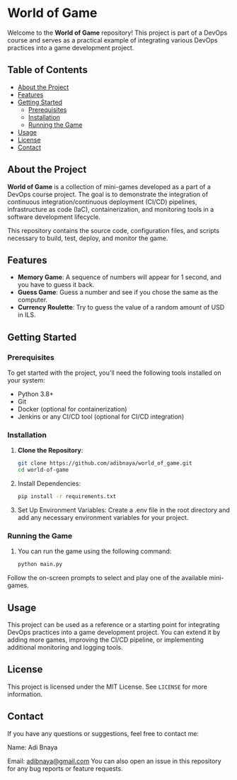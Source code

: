 # World of Game

Welcome to the **World of Game** repository! This project is part of a DevOps course and serves as a practical example of integrating various DevOps practices into a game development project.

## Table of Contents

- [About the Project](#about-the-project)
- [Features](#features)
- [Getting Started](#getting-started)
  - [Prerequisites](#prerequisites)
  - [Installation](#installation)
  - [Running the Game](#running-the-game)
- [Usage](#usage)
- [License](#license)
- [Contact](#contact)

## About the Project

**World of Game** is a collection of mini-games developed as a part of a DevOps course project. The goal is to demonstrate the integration of continuous integration/continuous deployment (CI/CD) pipelines, infrastructure as code (IaC), containerization, and monitoring tools in a software development lifecycle.

This repository contains the source code, configuration files, and scripts necessary to build, test, deploy, and monitor the game.

## Features

- **Memory Game**: A sequence of numbers will appear for 1 second, and you have to guess it back.
- **Guess Game**: Guess a number and see if you chose the same as the computer.
- **Currency Roulette**: Try to guess the value of a random amount of USD in ILS.

## Getting Started

### Prerequisites

To get started with the project, you'll need the following tools installed on your system:

- Python 3.8+
- Git
- Docker (optional for containerization)
- Jenkins or any CI/CD tool (optional for CI/CD integration)

### Installation

1. **Clone the Repository**:
   ```sh
   git clone https://github.com/adibnaya/world_of_game.git
   cd world-of-game
   
2. Install Dependencies:
   ```sh
   pip install -r requirements.txt
   ```
   
3. Set Up Environment Variables:
Create a .env file in the root directory and add any necessary environment variables for your project.

### Running the Game

1. You can run the game using the following command: 
    ```sh
    python main.py
    ```
Follow the on-screen prompts to select and play one of the available mini-games.

## Usage
This project can be used as a reference or a starting point for integrating DevOps practices into a game development project. You can extend it by adding more games, improving the CI/CD pipeline, or implementing additional monitoring and logging tools.

## License
This project is licensed under the MIT License. See `LICENSE` for more information.

## Contact
If you have any questions or suggestions, feel free to contact me:

Name: Adi Bnaya

Email: adibnaya@gmail.com
You can also open an issue in this repository for any bug reports or feature requests.

